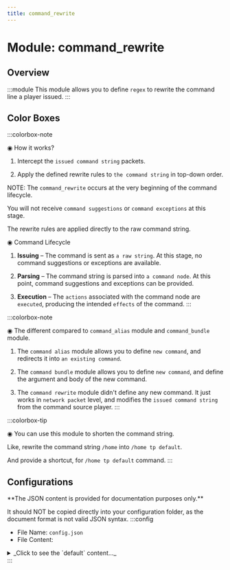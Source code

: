 ```yaml
---
title: command_rewrite
---
```



# Module: command_rewrite

## Overview
:::module
  This module allows you to define `regex` to rewrite the command line a player issued.
:::
## Color Boxes

:::colorbox-note

  ◉ How it works?
  
  1. Intercept the `issued command string` packets.
  
  2. Apply the defined rewrite rules to `the command string` in top-down order.
  
  
  
  NOTE: The `command_rewrite` occurs at the very beginning of the command lifecycle.
  
  You will not receive `command suggestions` or `command exceptions` at this stage.
  
  The rewrite rules are applied directly to the raw command string.
  
  
  
  ◉ Command Lifecycle
  
  1. **Issuing** – The command is sent as `a raw string`. At this stage, no command suggestions or exceptions are available.
  
  2. **Parsing** – The command string is parsed into `a command node`. At this point, command suggestions and exceptions can be provided.
  
  3. **Execution** – The `actions` associated with the command node are `executed`, producing the intended `effects` of the command.
:::

:::colorbox-note

  ◉ The different compared to `command_alias` module and `command_bundle` module.
  
  1. The `command alias` module allows you to define `new command`, and redirects it into `an existing command`.
  
  2. The `command bundle` module allows you to define `new command`, and define the argument and body of the new command.
  
  3. The `command rewrite` module didn't define any new command. It just works in `network packet` level, and modifies the `issued command string` from the command source player.
:::

:::colorbox-tip

  ◉ You can use this module to shorten the command string.
  
  Like, rewrite the command string `/home` into `/home tp default`.
  
  And provide a shortcut, for `/home tp default` command.
:::

## Configurations
<Admonition type="warning" icon="" title="">
**The JSON content is provided for documentation purposes only.**

It should NOT be copied directly into your configuration folder, as the document format is not valid JSON syntax.
</Admonition>
:::config
- File Name: `config.json`
- File Content: 
<details>

<summary>_Click to see the `default` content..._</summary>

```json showLineNumbers title="config/fuji/modules/command_rewrite/config.json"
{
  /* Defined `rewrite` entries. */
  "rules": [
    {
      "regex": "home",
      "replacement": "home tp default"
    }
  ]
}
```
</details>
:::
